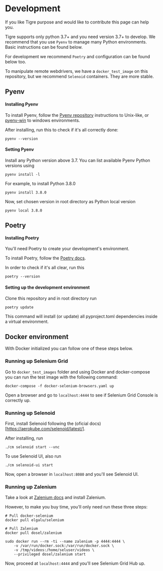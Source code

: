 # Development

If you like Tigre purpose and would like to contribute this page can help you.

Tigre supports only python 3.7+ and you need version 3.7+ to develop. We recommend that you use `Pyenv` to manage many Python environments. Basic instructions can be found below.

For development we recommend `Poetry` and configuration can be found below too.

To manipulate remote webdrivers, we have a `docker_test_image` on this repository, but we recommend `Selenoid` containers. They are more stable.

## Pyenv

#### Installing Pyenv

To install Pyenv, follow the [Pyenv repository](https://github.com/pyenv/pyenv) instructions to Unix-like, or [pyenv-win](https://github.com/pyenv-win/pyenv-win) to windows environments.

After installing, run this to check if it's all correctly done:

    pyenv --version

#### Setting Pyenv

Install any Python version above 3.7. You can list available Pyenv Python versions using

    pyenv install -l

For example, to install Python 3.8.0

    pyenv install 3.8.0

Now, set chosen version in root directory as Python local version

    pyenv local 3.8.0


## Poetry

#### Installing Poetry

You'll need Poetry to create your development's environment.

To install Poetry, follow the [Poetry docs](https://python-poetry.org/docs/).

In order to check if it's all clear, run this

    poetry --version

#### Setting up the development environment

Clone this repository and in root directory run

    poetry update

This command will install (or update) all pyproject.toml dependencies inside a virtual environment.

## Docker environment

With Docker initialized you can follow one of these steps below.

### Running up Selenium Grid 

Go to `docker_test_images` folder and using Docker and docker-compose you can run the test image with the following command:

    docker-compose -f docker-selenium-browsers.yaml up

Open a browser and go to `localhost:4444` to see if Selenium Grid Console is correctly up.

### Running up Selenoid

First, install Selenoid following the (oficial docs)[https://aerokube.com/selenoid/latest/].

After installing, run

    ./cm selenoid start --vnc

To use Selenoid UI, also run

    ./cm selenoid-ui start 

Now, open a browser in `localhost:8080` and you'll see Selenoid UI. 

### Running up Zalenium

Take a look at [Zalenium docs](https://github.com/zalando/zalenium) and install Zalenium.

However, to make you buy time, you'll only need run these three steps:

    # Pull docker-selenium
    docker pull elgalu/selenium

    # Pull Zalenium
    docker pull dosel/zalenium

    sudo docker run --rm -ti --name zalenium -p 4444:4444 \
        -v /var/run/docker.sock:/var/run/docker.sock \
        -v /tmp/videos:/home/seluser/videos \
        --privileged dosel/zalenium start

Now, proceed at `localhost:4444` and you'll see Selenium Grid Hub up. 